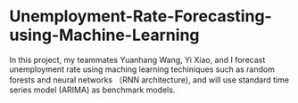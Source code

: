 # Unemployment-Rate-Forecasting-using-Machine-Learning

In this project, my teammates Yuanhang Wang, Yi Xiao, and I forecast unemployment rate using maching learning techiniques such as random forests and neural networks （RNN architecture),
and will use standard time series model (ARIMA) as benchmark models.
